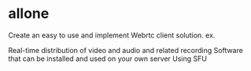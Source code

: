 # allone
Create an easy to use and implement Webrtc client solution.
ex.

Real-time distribution of video and audio and related recording
Software that can be installed and used on your own server
Using SFU
